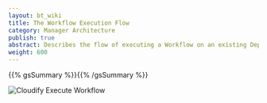 ```yaml
---
layout: bt_wiki
title: The Workflow Execution Flow
category: Manager Architecture
publish: true
abstract: Describes the flow of executing a Workflow on an existing Deployment
weight: 600
---
```

{{% gsSummary %}}{{% /gsSummary %}}

![Cloudify Execute Workflow](images/architecture/cloudify_flow_execute_workflow.png)